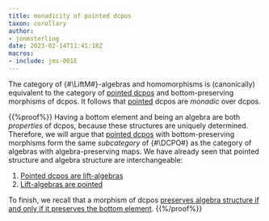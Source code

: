```yaml
---
title: monadicity of pointed dcpos
taxon: corollary
author:
- jonmsterling
date: 2023-02-14T11:41:18Z
macros:
- include: jms-001E
---
```


The category of {#\LiftM#}-algebras and homomorphisms is (canonically) equivalent to the category of [pointed dcpos](jms-001S) and bottom-preserving morphisms of dcpos. It follows that [pointed](jms-001S) dcpos are *monadic* over dcpos.

{{%proof%}}
Having a bottom element and being an algebra are both *properties* of dcpos, because these structures are uniquely determined. Therefore, we will argue that [pointed dcpos](jms-001S) with bottom-preserving morphisms form the same *subcategory* of {#\DCPO#} as the category of algebras with algebra-preserving maps. We have already seen that pointed structure and algebra structure are interchangeable:

1. [Pointed dcpos are lift-algebras](jms-001T)
2. [Lift-algebras are pointed](jms-001V)

To finish, we recall that a morphism of dcpos [preserves algebra structure if and only if it preserves the bottom element](jms-001X).
{{%/proof%}}
